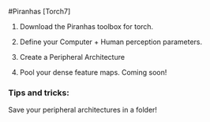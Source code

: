 #Piranhas [Torch7]

1. Download the Piranhas toolbox for torch.

2. Define your Computer + Human perception parameters.

3. Create a Peripheral Architecture

4. Pool your dense feature maps.
	Coming soon!

### Tips and tricks:
Save your peripheral architectures in a folder!
